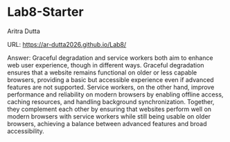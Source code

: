 # Lab8-Starter
Aritra Dutta

URL: https://ar-dutta2026.github.io/Lab8/ 

Answer:
Graceful degradation and service workers both aim to enhance web user experience, though in different ways. Graceful degradation ensures that a website remains functional on older or less capable browsers, providing a basic but accessible experience even if advanced features are not supported. Service workers, on the other hand, improve performance and reliability on modern browsers by enabling offline access, caching resources, and handling background synchronization. Together, they complement each other by ensuring that websites perform well on modern browsers with service workers while still being usable on older browsers, achieving a balance between advanced features and broad accessibility.






